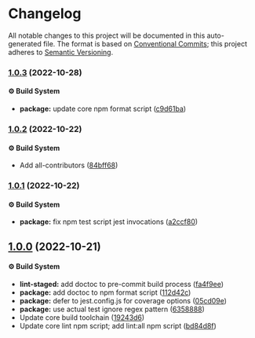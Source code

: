 # Changelog

All notable changes to this project will be documented in this auto-generated
file. The format is based on [Conventional Commits][1]; this project adheres to
[Semantic Versioning][2].

### [1.0.3][3] (2022-10-28)

#### ⚙️ Build System

- **package:** update core npm format script ([c9d61ba][4])

### [1.0.2][5] (2022-10-22)

#### ⚙️ Build System

- Add all-contributors ([84bff68][6])

### [1.0.1][7] (2022-10-22)

#### ⚙️ Build System

- **package:** fix npm test script jest invocations ([a2ccf80][8])

## [1.0.0][9] (2022-10-21)

#### ⚙️ Build System

- **lint-staged:** add doctoc to pre-commit build process ([fa4f9ee][10])
- **package:** add doctoc to npm format script ([112d42c][11])
- **package:** defer to jest.config.js for coverage options ([05cd09e][12])
- **package:** use actual test ignore regex pattern ([6358888][13])
- Update core build toolchain ([19243d6][14])
- Update core lint npm script; add lint:all npm script ([bd84d8f][15])

[1]: https://conventionalcommits.org
[2]: https://semver.org
[3]:
  https://github.com/Xunnamius/unified-utils/compare/mdast-util-tight-comments@1.0.2...mdast-util-tight-comments@1.0.3
[4]:
  https://github.com/Xunnamius/unified-utils/commit/c9d61bacbd52bc76b05abd3426474bf0176c3cd9
[5]:
  https://github.com/Xunnamius/unified-utils/compare/mdast-util-tight-comments@1.0.1...mdast-util-tight-comments@1.0.2
[6]:
  https://github.com/Xunnamius/unified-utils/commit/84bff68339c7a742c104c0f2545fe62b28c8b473
[7]:
  https://github.com/Xunnamius/unified-utils/compare/mdast-util-tight-comments@1.0.0...mdast-util-tight-comments@1.0.1
[8]:
  https://github.com/Xunnamius/unified-utils/commit/a2ccf801276c84e54d3fc1afaad574f78408d86f
[9]:
  https://github.com/Xunnamius/unified-utils/compare/05cd09e0cf13f18fa56f6156516bcf546b1238e6...mdast-util-tight-comments@1.0.0
[10]:
  https://github.com/Xunnamius/unified-utils/commit/fa4f9ee3f9cd922875cf077f6d8b74105f0ba55e
[11]:
  https://github.com/Xunnamius/unified-utils/commit/112d42c6999f758ff618f4e116eb7cf38c09f77c
[12]:
  https://github.com/Xunnamius/unified-utils/commit/05cd09e0cf13f18fa56f6156516bcf546b1238e6
[13]:
  https://github.com/Xunnamius/unified-utils/commit/63588887a7377f3ee7488b19c87f1f2bf1faa811
[14]:
  https://github.com/Xunnamius/unified-utils/commit/19243d623ba14cfd629c5e4632e6a75de508592b
[15]:
  https://github.com/Xunnamius/unified-utils/commit/bd84d8fc1fb5c4d1828a16a47214a6730f34899a

